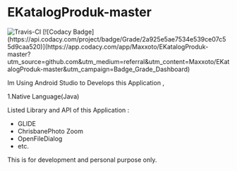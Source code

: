 # EKatalogProduk-master
<img src="https://travis-ci.org/Maxxoto/EKatalogProduk-master.svg?branch=master" alt="Travis-CI"> 
[![Codacy Badge](https://api.codacy.com/project/badge/Grade/2a925e5ae7534e539ce07c55d9caa520)](https://app.codacy.com/app/Maxxoto/EKatalogProduk-master?utm_source=github.com&utm_medium=referral&utm_content=Maxxoto/EKatalogProduk-master&utm_campaign=Badge_Grade_Dashboard)

Im Using Android Studio to Develops this Application , 

1.Native Language(Java)

Listed Library and API of this Application :

- GLIDE <br>
- ChrisbanePhoto Zoom <br>
- OpenFileDialog <br>
- etc.<br>

<span> This is for development and personal purpose only. </span>
